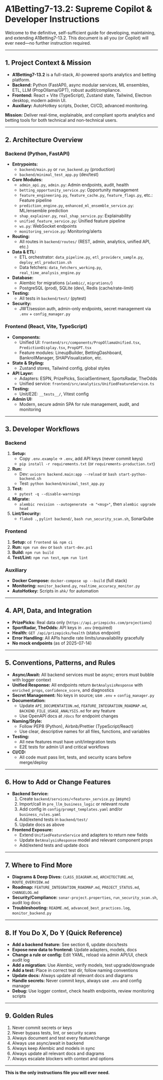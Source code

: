# A1Betting7-13.2: Supreme Copilot & Developer Instructions

Welcome to the definitive, self-sufficient guide for developing, maintaining, and extending A1Betting7-13.2. This document is all you (or Copilot) will ever need—no further instruction required.

---

## 1. Project Context & Mission

- **A1Betting7-13.2** is a full-stack, AI-powered sports analytics and betting platform.
- **Backend:** Python (FastAPI), async modular services, ML ensembles, ETL, LLM (PropOllama/GPT), robust audit/compliance.
- **Frontend:** React + Vite (TypeScript), Zustand state, Tailwind, Electron desktop, modern admin UI.
- **Auxiliary:** AutoHotkey scripts, Docker, CI/CD, advanced monitoring.

**Mission:** Deliver real-time, explainable, and compliant sports analytics and betting tools for both technical and non-technical users.

---

## 2. Architecture Overview

### Backend (Python, FastAPI)

- **Entrypoints:**
  - `backend/main.py` or `run_backend.py` (production)
  - `backend/minimal_test_app.py` (dev/test)
- **Core Modules:**
  - `admin_api.py`, `admin.py`: Admin endpoints, audit, health
  - `betting_opportunity_service.py`: Opportunity management
  - `feature_engineering.py`, `feature_cache.py`, `feature_flags.py`, etc.: Feature pipeline
  - `prediction_engine.py`, `enhanced_ml_ensemble_service.py`: ML/ensemble prediction
  - `shap_explainer.py`, `real_shap_service.py`: Explainability
  - `unified_feature_service.py`: Unified feature pipeline
  - `ws.py`: WebSocket endpoints
  - `monitoring_service.py`: Monitoring/alerts
- **Routing:**
  - All routes in `backend/routes/` (REST, admin, analytics, unified API, etc.)
- **Data & ETL:**
  - ETL orchestrator: `data_pipeline.py`, `etl_providerx_sample.py`, `deploy_etl_production.sh`
  - Data fetchers: `data_fetchers_working.py`, `real_time_analysis_engine.py`
- **Database:**
  - Alembic for migrations (`alembic/`, `migrations/`)
  - PostgreSQL (prod), SQLite (dev), Redis (cache/rate-limit)
- **Testing:**
  - All tests in `backend/test/` (pytest)
- **Security:**
  - JWT/session auth, admin-only endpoints, secret management via `.env` + `config_manager.py`

### Frontend (React, Vite, TypeScript)

- **Components:**
  - Unified UI: `frontend/src/components/PropOllamaUnified.tsx`, `PredictionDisplay.tsx`, `PropGPT.tsx`
  - Feature modules: LineupBuilder, BettingDashboard, BankrollManager, SHAPVisualization, etc.
- **State & Styling:**
  - Zustand stores, Tailwind config, global styles
- **API Layer:**
  - Adapters: ESPN, PrizePicks, SocialSentiment, SportsRadar, TheOdds
  - Unified service: `frontend/src/analytics/UnifiedFeatureService.ts`
- **Testing:**
  - Unit/E2E: `__tests__/`, Vitest config
- **Admin UI:**
  - Modern, secure admin SPA for rule management, audit, and monitoring

---

## 3. Developer Workflows

### Backend

1. **Setup:**
   - Copy `.env.example` → `.env`, add API keys (never commit keys)
   - `pip install -r requirements.txt` (or `requirements-production.txt`)
2. **Run:**
   - Dev: `uvicorn backend.main:app --reload` or `bash start-python-backend.sh`
   - Test: `python backend/minimal_test_app.py`
3. **Test:**
   - `pytest -q --disable-warnings`
4. **Migrate:**
   - `alembic revision --autogenerate -m "<msg>"`, then `alembic upgrade head`
5. **Lint/Security:**
   - `flake8 .`, `pylint backend/`, `bash run_security_scan.sh`, SonarQube

### Frontend

1. **Setup:** `cd frontend && npm ci`
2. **Run:** `npm run dev` or `bash start-dev.ps1`
3. **Build:** `npm run build`
4. **Test/Lint:** `npm run test`, `npm run lint`

### Auxiliary

- **Docker Compose:** `docker-compose up --build` (full stack)
- **Monitoring:** `monitor_backend.py`, `realtime_accuracy_monitor.py`
- **AutoHotkey:** Scripts in `ahk/` for automation

---

## 4. API, Data, and Integration

- **PrizePicks:** Real data only (`https://api.prizepicks.com/projections`)
- **SportRadar, TheOdds:** API keys in `.env` (required)
- **Health:** `GET /api/prizepicks/health` (status endpoint)
- **Error Handling:** All APIs handle rate limits/unavailability gracefully
- **No mock endpoints** (as of 2025-07-14)

---

## 5. Conventions, Patterns, and Rules

- **Async/Await:** All backend services must be async; errors must bubble with logger context
- **Unified Response:** All endpoints return `BetAnalysisResponse` with `enriched_props`, `confidence_score`, and diagnostics
- **Secret Management:** No keys in source; use `.env` + `config_manager.py`
- **Documentation:**
  - Update `API_DOCUMENTATION.md`, `FEATURE_INTEGRATION_ROADMAP.md`, `BACKEND_FILE_USAGE_ANALYSIS.md` for any feature
  - Use OpenAPI docs at `/docs` for endpoint changes
- **Naming/Style:**
  - Follow PEP8 (Python), Airbnb/Prettier (TypeScript/React)
  - Use clear, descriptive names for all files, functions, and variables
- **Testing:**
  - All new features must have unit/integration tests
  - E2E tests for admin UI and critical workflows
- **CI/CD:**
  - All code must pass lint, tests, and security scans before merge/deploy

---

## 6. How to Add or Change Features

- **Backend Service:**
  1. Create `backend/services/<feature>_service.py` (async)
  2. Import/call in `pre_llm_business_logic` or relevant route
  3. Add config in `config/prompt_templates.yaml` and/or `business_rules.yaml`
  4. Add/extend tests in `backend/test/`
  5. Update docs as above
- **Frontend Exposure:**
  - Extend `UnifiedFeatureService` and adapters to return new fields
  - Update `BetAnalysisResponse` model and relevant component props
  - Add/extend tests and update docs

---

## 7. Where to Find More

- **Diagrams & Deep Dives:** `CLASS_DIAGRAM.md`, `ARCHITECTURE.md`, `ROUTE_OVERVIEW.md`
- **Roadmap:** `FEATURE_INTEGRATION_ROADMAP.md`, `PROJECT_STATUS.md`, `CHANGELOG.md`
- **Security/Compliance:** `sonar-project.properties`, `run_security_scan.sh`, audit log docs
- **Troubleshooting:** `README.md`, `advanced_best_practices.log`, `monitor_backend.py`

---

## 8. If You Do X, Do Y (Quick Reference)

- **Add a backend feature:** See section 6, update docs/tests
- **Expose new data to frontend:** Update adapters, models, docs
- **Change a rule or config:** Edit YAML, reload via admin API/UI, check audit log
- **Add a migration:** Use Alembic, verify models, test upgrade/downgrade
- **Add a test:** Place in correct test dir, follow naming conventions
- **Update docs:** Always update all relevant docs and diagrams
- **Handle secrets:** Never commit keys, always use `.env` and config manager
- **Debug:** Use logger context, check health endpoints, review monitoring scripts

---

## 9. Golden Rules

1. Never commit secrets or keys
2. Never bypass tests, lint, or security scans
3. Always document and test every feature/change
4. Always use async/await in backend
5. Always keep Alembic and models in sync
6. Always update all relevant docs and diagrams
7. Always escalate blockers with context and options

---

**This is the only instructions file you will ever need.**
